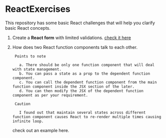 # ReactExercises
This repository has some basic React challenges that will help you clarify basic React concepts.


1. Create a **React form** with limited validations.
[check it here](https://github.com/Ankhi12/ReactExercises/blob/main/simpleForm.html)

2. How does two React function components talk to each other.

        Points to note

          a. There should be only one function component that will deal with state management.
          b. You can pass a state as a prop to the dependent function component.
          c. You can call the dependent function component from the main function component inside the JSX section of the later.
          d. You can then modify the JSX of the dependent function component as per your requirement.

        Caution

          I found out that maintain several states across different function component causes React to re-render multiple times causing infinite loop.


    check out an example here.
